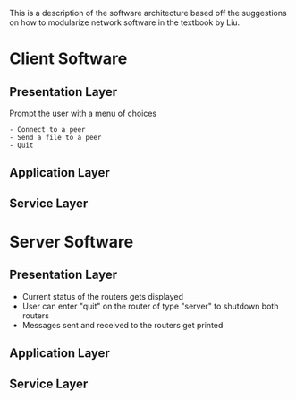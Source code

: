 This is a description of the software architecture based off the suggestions on how to modularize network software in the textbook by Liu.

# Client Software

## Presentation Layer

Prompt the user with a menu of choices

    - Connect to a peer
    - Send a file to a peer
    - Quit

## Application Layer

## Service Layer

# Server Software

## Presentation Layer

- Current status of the routers gets displayed
- User can enter "quit" on the router of type "server" to shutdown both routers
- Messages sent and received to the routers get printed

## Application Layer

## Service Layer
